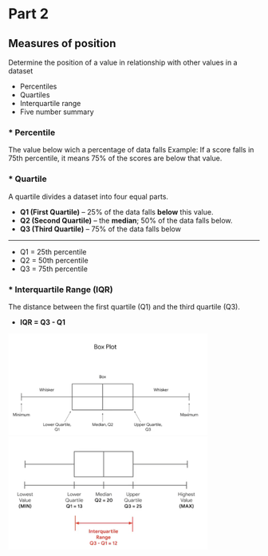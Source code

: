 # Part 2

## Measures of position
Determine the position of a value in relationship with other values in a dataset
- Percentiles
- Quartiles
- Interquartile range
- Five number summary


### * Percentile
The value below wich a percentage of data falls 
Example: If a score falls in 75th percentile, it means 75% of the scores are below that value.

### * Quartile
A quartile divides a dataset into four equal parts.
- **Q1 (First Quartile)** – 25% of the data falls **below** this value.
- **Q2 (Second Quartile)** – the **median**; 50% of the data falls below.
- **Q3 (Third Quartile)** – 75% of the data falls below
---
- Q1 = 25th percentile
- Q2 = 50th percentile
- Q3 = 75th percentile


### * Interquartile Range (IQR)
The distance between the first quartile (Q1) and the third quartile (Q3).
- <b>IQR = Q3 - Q1</b>
<img src="boxplot.png" alt="Boxplot ilustrat" width="400"/>
<img src="boxplotdetailed.png" alt="Box plot detailed" width="400"/> 

